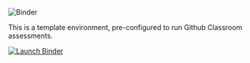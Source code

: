 ![Binder](https://github.com/${GITHUB_REPOSITORY}/workflows/Binder/badge.svg)

This is a template environment, pre-configured to run Github Classroom assessments.

<a href="https://mybinder.org/v2/gh/profrobwells /
rstudio_mybinder_env/main?urlpath=git-pull%3Frepo%3Dhttps%253A%252F%252Fgithub.com%252F${profrobwells}%252F${wellsdata}%26targetPath%wellsdata-classroom-test%26urlpath%3Drstudio%252F%26branch%3Dmain">
  <img src="https://mybinder.org/badge_logo.svg" alt="Launch Binder"/>
</a>
